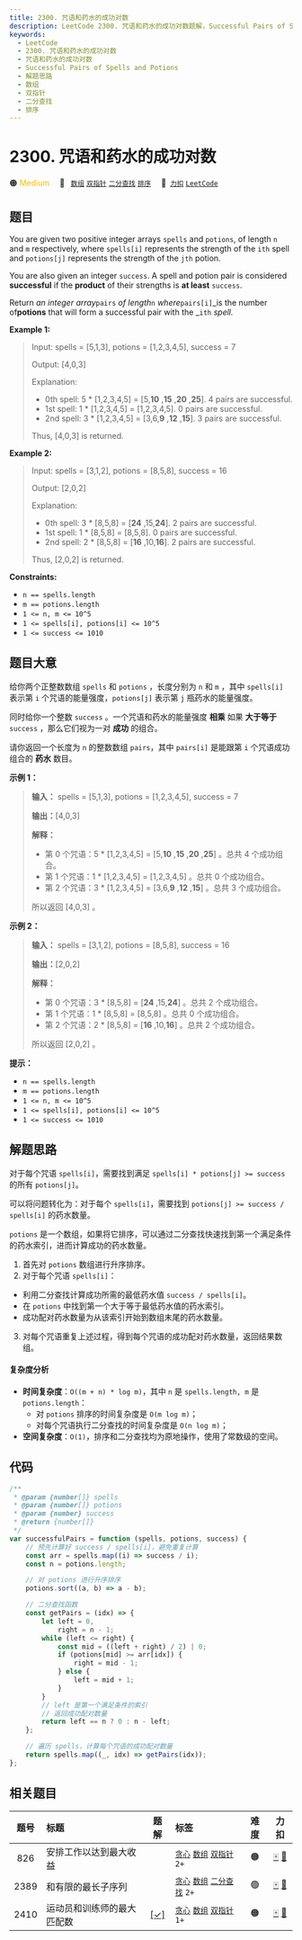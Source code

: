 ```yaml
---
title: 2300. 咒语和药水的成功对数
description: LeetCode 2300. 咒语和药水的成功对数题解，Successful Pairs of Spells and Potions，包含解题思路、复杂度分析以及完整的 JavaScript 代码实现。
keywords:
  - LeetCode
  - 2300. 咒语和药水的成功对数
  - 咒语和药水的成功对数
  - Successful Pairs of Spells and Potions
  - 解题思路
  - 数组
  - 双指针
  - 二分查找
  - 排序
---
```


# 2300. 咒语和药水的成功对数

🟠 <font color=#ffb800>Medium</font>&emsp; 🔖&ensp; [`数组`](/tag/array.md) [`双指针`](/tag/two-pointers.md) [`二分查找`](/tag/binary-search.md) [`排序`](/tag/sorting.md)&emsp; 🔗&ensp;[`力扣`](https://leetcode.cn/problems/successful-pairs-of-spells-and-potions) [`LeetCode`](https://leetcode.com/problems/successful-pairs-of-spells-and-potions)

## 题目

You are given two positive integer arrays `spells` and `potions`, of length
`n` and `m` respectively, where `spells[i]` represents the strength of the
`ith` spell and `potions[j]` represents the strength of the `jth` potion.

You are also given an integer `success`. A spell and potion pair is considered
**successful** if the **product** of their strengths is **at least**
`success`.

Return _an integer array_`pairs` _of length_`n` _where_`pairs[i]`_is the
number of**potions** that will form a successful pair with the _`ith` _spell._

**Example 1:**

> Input: spells = [5,1,3], potions = [1,2,3,4,5], success = 7
>
> Output: [4,0,3]
>
> Explanation:
>
> - 0th spell: 5 \* [1,2,3,4,5] = [5,**10** ,**15** ,**20** ,**25**]. 4 pairs are successful.
> - 1st spell: 1 \* [1,2,3,4,5] = [1,2,3,4,5]. 0 pairs are successful.
> - 2nd spell: 3 \* [1,2,3,4,5] = [3,6,**9** ,**12** ,**15**]. 3 pairs are successful.
>
> Thus, [4,0,3] is returned.

**Example 2:**

> Input: spells = [3,1,2], potions = [8,5,8], success = 16
>
> Output: [2,0,2]
>
> Explanation:
>
> - 0th spell: 3 \* [8,5,8] = [**24** ,15,**24**]. 2 pairs are successful.
> - 1st spell: 1 \* [8,5,8] = [8,5,8]. 0 pairs are successful.
> - 2nd spell: 2 \* [8,5,8] = [**16** ,10,**16**]. 2 pairs are successful.
>
> Thus, [2,0,2] is returned.

**Constraints:**

- `n == spells.length`
- `m == potions.length`
- `1 <= n, m <= 10^5`
- `1 <= spells[i], potions[i] <= 10^5`
- `1 <= success <= 1010`

## 题目大意

给你两个正整数数组 `spells` 和 `potions` ，长度分别为 `n` 和 `m` ，其中 `spells[i]` 表示第 `i`
个咒语的能量强度，`potions[j]` 表示第 `j` 瓶药水的能量强度。

同时给你一个整数 `success` 。一个咒语和药水的能量强度 **相乘** 如果 **大于等于** `success` ，那么它们视为一对
**成功** 的组合。

请你返回一个长度为 `n` 的整数数组 `pairs`，其中 `pairs[i]` 是能跟第 `i` 个咒语成功组合的 **药水** 数目。

**示例 1：**

> **输入：** spells = [5,1,3], potions = [1,2,3,4,5], success = 7
>
> **输出：**[4,0,3]
>
> **解释：**
>
> - 第 0 个咒语：5 \* [1,2,3,4,5] = [5,**10** ,**15** ,**20** ,**25**] 。总共 4 个成功组合。
> - 第 1 个咒语：1 \* [1,2,3,4,5] = [1,2,3,4,5] 。总共 0 个成功组合。
> - 第 2 个咒语：3 \* [1,2,3,4,5] = [3,6,**9** ,**12** ,**15**] 。总共 3 个成功组合。
>
> 所以返回 [4,0,3] 。

**示例 2：**

> **输入：** spells = [3,1,2], potions = [8,5,8], success = 16
>
> **输出：**[2,0,2]
>
> **解释：**
>
> - 第 0 个咒语：3 \* [8,5,8] = [**24** ,15,**24**] 。总共 2 个成功组合。
> - 第 1 个咒语：1 \* [8,5,8] = [8,5,8] 。总共 0 个成功组合。
> - 第 2 个咒语：2 \* [8,5,8] = [**16** ,10,**16**] 。总共 2 个成功组合。
>
> 所以返回 [2,0,2] 。

**提示：**

- `n == spells.length`
- `m == potions.length`
- `1 <= n, m <= 10^5`
- `1 <= spells[i], potions[i] <= 10^5`
- `1 <= success <= 1010`

## 解题思路

对于每个咒语 `spells[i]`，需要找到满足 `spells[i] * potions[j] >= success` 的所有 `potions[j]`。

可以将问题转化为：对于每个 `spells[i]`，需要找到 `potions[j] >= success / spells[i]` 的药水数量。

`potions` 是一个数组，如果将它排序，可以通过二分查找快速找到第一个满足条件的药水索引，进而计算成功的药水数量。

1. 首先对 `potions` 数组进行升序排序。
2. 对于每个咒语 `spells[i]`：

- 利用二分查找计算成功所需的最低药水值 `success / spells[i]`。
- 在 `potions` 中找到第一个大于等于最低药水值的药水索引。
- 成功配对药水数量为从该索引开始到数组末尾的药水数量。

3. 对每个咒语重复上述过程，得到每个咒语的成功配对药水数量，返回结果数组。

#### 复杂度分析

- **时间复杂度**：`O((m + n) * log m)`，其中 `n` 是 `spells.length, m` 是 `potions.length`：
  - 对 `potions` 排序的时间复杂度是 `O(m log m)`；
  - 对每个咒语执行二分查找的时间复杂度是 `O(n log m)`；
- **空间复杂度**：`O(1)`，排序和二分查找均为原地操作，使用了常数级的空间。

## 代码

```javascript
/**
 * @param {number[]} spells
 * @param {number[]} potions
 * @param {number} success
 * @return {number[]}
 */
var successfulPairs = function (spells, potions, success) {
	// 预先计算好 success / spells[i]，避免重复计算
	const arr = spells.map((i) => success / i);
	const n = potions.length;

	// 对 potions 进行升序排序
	potions.sort((a, b) => a - b);

	// 二分查找函数
	const getPairs = (idx) => {
		let left = 0,
			right = n - 1;
		while (left <= right) {
			const mid = ((left + right) / 2) | 0;
			if (potions[mid] >= arr[idx]) {
				right = mid - 1;
			} else {
				left = mid + 1;
			}
		}
		// left 是第一个满足条件的索引
		// 返回成功配对数量
		return left == n ? 0 : n - left;
	};

	// 遍历 spells，计算每个咒语的成功配对数量
	return spells.map((_, idx) => getPairs(idx));
};
```

## 相关题目

<!-- prettier-ignore -->
| 题号 | 标题 | 题解 | 标签 | 难度 | 力扣 |
| :------: | :------ | :------: | :------ | :------: | :------: |
| 826 | 安排工作以达到最大收益 |  |  [`贪心`](/tag/greedy.md) [`数组`](/tag/array.md) [`双指针`](/tag/two-pointers.md) `2+` | 🟠 | [🀄️](https://leetcode.cn/problems/most-profit-assigning-work) [🔗](https://leetcode.com/problems/most-profit-assigning-work) |
| 2389 | 和有限的最长子序列 |  |  [`贪心`](/tag/greedy.md) [`数组`](/tag/array.md) [`二分查找`](/tag/binary-search.md) `2+` | 🟢 | [🀄️](https://leetcode.cn/problems/longest-subsequence-with-limited-sum) [🔗](https://leetcode.com/problems/longest-subsequence-with-limited-sum) |
| 2410 | 运动员和训练师的最大匹配数 | [[✓]](/problem/2410.md) |  [`贪心`](/tag/greedy.md) [`数组`](/tag/array.md) [`双指针`](/tag/two-pointers.md) `1+` | 🟠 | [🀄️](https://leetcode.cn/problems/maximum-matching-of-players-with-trainers) [🔗](https://leetcode.com/problems/maximum-matching-of-players-with-trainers) |